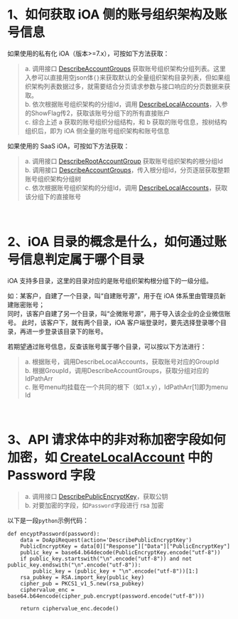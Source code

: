 # 1、如何获取 iOA 侧的账号组织架构及账号信息
如果使用的私有化 iOA（版本>=7.x），可按如下方法获取：
> a. 调用接口 [DescribeAccountGroups](https://tencent-ioa.github.io/ioa-open-doc/#/%E5%BC%80%E6%94%BEAPI/%E4%BA%91%E8%A7%84%E8%8C%83%E6%8E%A5%E5%8F%A3/%E7%89%88%E6%9C%AC%EF%BC%9A2022-06-01/%E8%BA%AB%E4%BB%BD%E4%B8%8E%E6%9D%83%E9%99%90%E7%AE%A1%E7%90%86%E7%9B%B8%E5%85%B3%E6%8E%A5%E5%8F%A3/%E6%9F%A5%E8%AF%A2%E8%B4%A6%E6%88%B7%E7%9B%AE%E5%BD%95%E5%88%97%E8%A1%A8) 获取账号组织架构分组列表。这里入参可以直接用空json体`{}`来获取默认的全量组织架构目录列表，但如果组织架构列表数据过多，就需要结合分页请求参数与接口响应的分页数据来获取。<br/>
> b. 依次根据账号组织架构的分组Id，调用 [DescribeLocalAccounts]()，入参的ShowFlag传2，获取该账号分组下的所有直接账户<br/>
> c. 综合上述 a 获取的账号组织分组结构，和 b 获取的账号信息，按树结构组织后，即为 iOA 侧全量的账号组织架构和账号信息

如果使用的 SaaS iOA，可按如下方法获取：
> a. 调用接口 [DescribeRootAccountGroup](https://cloud.tencent.com/document/api/1092/107709) 获取账号组织架构的根分组Id<br/>
> b. 调用接口 [DescribeAccountGroups](https://cloud.tencent.com/document/api/1092/107711)，传入根分组Id，分页逐层获取整颗账号组织架构分组树<br/>
> c. 依次根据账号组织架构的分组Id，调用 [DescribeLocalAccounts](https://cloud.tencent.com/document/api/1092/107710)，获取该分组下的直接账号

<br/>

# 2、iOA 目录的概念是什么，如何通过账号信息判定属于哪个目录
iOA 支持多目录，这里的目录对应的是账号组织架构根分组下的一级分组。

如：某客户，自建了一个目录，叫“自建账号源”，用于在 iOA 体系里由管理员新建账密账号；<br/>
同时，该客户自建了另一个目录，叫“企微账号源”，用于导入该企业的企业微信账号。
此时，该客户下，就有两个目录，iOA 客户端登录时，要先选择登录哪个目录，再进一步登录该目录下的账号。

若期望通过账号信息，反查该账号属于哪个目录，可以按以下方法进行：
>a. 根据账号，调用DescribeLocalAccounts，获取账号对应的GroupId<br/>
b. 根据GroupId，调用DescribeAccountGroups，获取分组对应的IdPathArr<br/>
c. 账号menu均挂载在一个共同的根下（如1.x.y），IdPathArr[1]即为menu Id

<br/>

# 3、API 请求体中的非对称加密字段如何加密，如 [CreateLocalAccount](https://tencent-ioa.github.io/ioa-open-doc/#/开放API/云规范接口/版本：2022-06-01/身份与权限管理相关接口/创建本地账号?id=创建本地账号) 中的 Password 字段
> a. 调用接口 [DescribePublicEncryptKey](https://tencent-ioa.github.io/ioa-open-doc/#/开放API/云规范接口/版本：2022-06-01/公共模块相关接口/获取加密公钥)，获取公钥<br/>
> b. 对要加密的字段，如`Password`字段进行 rsa 加密<br/>

以下是一段`python`示例代码：
```
def encyptPassword(password):
	data = DoApiRequest(action='DescribePublicEncryptKey')
	PublicEncryptKey = data[0]["Response"]["Data"]["PublicEncryptKey"]
	public_key = base64.b64decode(PublicEncryptKey.encode("utf-8"))
	if public_key.startswith("\n".encode("utf-8")) and not public_key.endswith("\n".encode("utf-8")):
		public_key = (public_key + "\n".encode("utf-8"))[1:]
	rsa_pubkey = RSA.import_key(public_key)
	cipher_pub = PKCS1_v1_5.new(rsa_pubkey)
	ciphervalue_enc = base64.b64encode(cipher_pub.encrypt(password.encode("utf-8")))

	return ciphervalue_enc.decode()
```